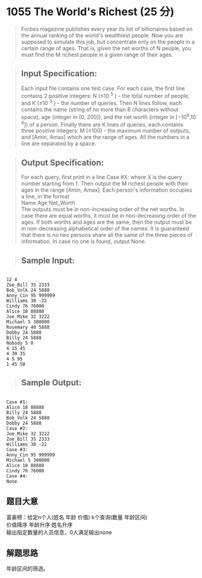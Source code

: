 # 1055 The World's Richest (25 分)
> Forbes magazine publishes every year its list of billionaires based on the annual ranking of the world's wealthiest people. Now you are supposed to simulate this job, but concentrate only on the people in a certain range of ages. That is, given the net worths of N people, you must find the M richest people in a given range of their ages.

> ## Input Specification:
> Each input file contains one test case. For each case, the first line contains 2 positive integers: N (≤10 <sup>​5</sup>​​ ) - the total number of people, and K (≤10 <sup>3</sup> ) - the number of queries. Then N lines follow, each contains the name (string of no more than 8 characters without space), age (integer in (0, 200]), and the net worth (integer in [−10<sup>6</sup>​,10<sup>​6</sup>​​]) of a person. Finally there are K lines of queries, each contains three positive integers: M (≤100) - the maximum number of outputs, and [Amin, Amax] which are the range of ages. All the numbers in a line are separated by a space.

> ## Output Specification:
> For each query, first print in a line Case #X: where X is the query number starting from 1. Then output the M richest people with their ages in the range [Amin, Amax]. Each person's information occupies a line, in the format<br>
> Name Age Net_Worth<br>
>The outputs must be in non-increasing order of the net worths. In case there are equal worths, it must be in non-decreasing order of the ages. If both worths and ages are the same, then the output must be in non-decreasing alphabetical order of the names. It is guaranteed that there is no two persons share all the same of the three pieces of information. In case no one is found, output None.

> ## Sample Input:
<pre><code>
12 4
Zoe_Bill 35 2333
Bob_Volk 24 5888
Anny_Cin 95 999999
Williams 30 -22
Cindy 76 76000
Alice 18 88888
Joe_Mike 32 3222
Michael 5 300000
Rosemary 40 5888
Dobby 24 5888
Billy 24 5888
Nobody 5 0
4 15 45
4 30 35
4 5 95
1 45 50
</code></pre>
> ## Sample Output:
<pre><code>
Case #1:
Alice 18 88888
Billy 24 5888
Bob_Volk 24 5888
Dobby 24 5888
Case #2:
Joe_Mike 32 3222
Zoe_Bill 35 2333
Williams 30 -22
Case #3:
Anny_Cin 95 999999
Michael 5 300000
Alice 18 88888
Cindy 76 76000
Case #4:
None
</code></pre>

## 题目大意
富豪榜：给定n个人(姓名 年龄 价值) k个查询(数量 年龄区间)<br>
价值降序 年龄升序 姓名升序<br>
输出指定数量的人员信息，0人满足输出none
## 解题思路
年龄区间的筛选。